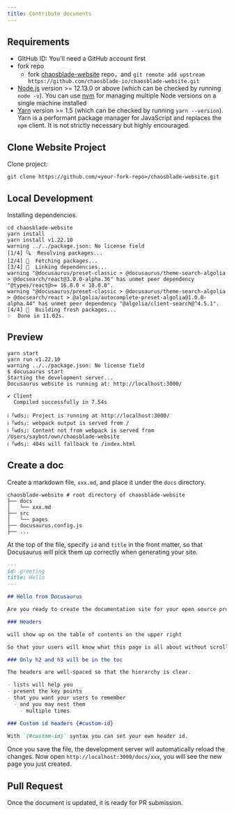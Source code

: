 ```yaml
---
title: Contribute documents
---
```


## Requirements

- GItHub ID: You'll need a GitHub account first
- fork repo
  - fork [chaosblade-website](https://github.com/chaosblade-io/chaosblade-website.git) repo，and `git remote add upstream https://github.com/chaosblade-io/chaosblade-website.git`
- [Node.js](https://nodejs.org/en/download/) version >= 12.13.0 or above (which can be checked by running `node -v`). You can use [nvm](https://github.com/nvm-sh/nvm) for managing multiple Node versions on a single machine installed
- [Yarn](https://yarnpkg.com/en/) version >= 1.5 (which can be checked by running `yarn --version`). Yarn is a performant package manager for JavaScript and replaces the `npm` client. It is not strictly necessary but highly encouraged.

## Clone Website Project

Clone project:

```shell
git clone https://github.com/<your-fork-repo>/chaosblade-website.git
```

## Local Development

Installing dependencies.

```shell
cd chaosblade-website
yarn install
yarn install v1.22.10
warning ../../package.json: No license field
[1/4] 🔍  Resolving packages...
[2/4] 🚚  Fetching packages...
[3/4] 🔗  Linking dependencies...
warning "@docusaurus/preset-classic > @docusaurus/theme-search-algolia > @docsearch/react@3.0.0-alpha.36" has unmet peer dependency "@types/react@>= 16.8.0 < 18.0.0".
warning "@docusaurus/preset-classic > @docusaurus/theme-search-algolia > @docsearch/react > @algolia/autocomplete-preset-algolia@1.0.0-alpha.44" has unmet peer dependency "@algolia/client-search@^4.5.1".
[4/4] 🔨  Building fresh packages...
✨  Done in 11.02s.
```

## Preview

```shell
yarn start
yarn run v1.22.10
warning ../../package.json: No license field
$ docusaurus start
Starting the development server...
Docusaurus website is running at: http://localhost:3000/

✔ Client
  Compiled successfully in 7.54s

ℹ ｢wds｣: Project is running at http://localhost:3000/
ℹ ｢wds｣: webpack output is served from /
ℹ ｢wds｣: Content not from webpack is served from /Users/saybot/own/chaosblade-website
ℹ ｢wds｣: 404s will fallback to /index.html
```

## Create a doc

Create a markdown file, `xxx.md`, and place it under the `docs` directory.

```shell
chaosblade-website # root directory of chaosblade-website
├── docs
│   └── xxx.md
├── src
│   └── pages
├── docusaurus.config.js
├── ...
```

At the top of the file, specify `id` and `title` in the front matter, so that Docusaurus will pick them up correctly when generating your site.

```md
---
id: greeting
title: Hello
---

## Hello from Docusaurus

Are you ready to create the documentation site for your open source project?

### Headers

will show up on the table of contents on the upper right

So that your users will know what this page is all about without scrolling down or even without reading too much.

### Only h2 and h3 will be in the toc

The headers are well-spaced so that the hierarchy is clear.

- lists will help you
- present the key points
- that you want your users to remember
  - and you may nest them
    - multiple times

### Custom id headers {#custom-id}

With `{#custom-id}` syntax you can set your own header id.
```

Once you save the file, the development server will automatically reload the changes. Now open `http://localhost:3000/docs/xxx`, you will see the new page you just created.


## Pull Request

Once the document is updated, it is ready for PR submission.